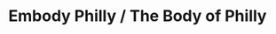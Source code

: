 ---
pid: CH1031
title: Embody Philly / The Body of Philly
location_transcription: North Philadelphia
zipcode: '19121'
outside_phl: 
neighborhood: Brewerytown
age: '21'
age_range: 20-29
instagram: 
image_file_name: CH_1031.jpg
proposal_transcription: |-
  A body of different peole that live in philly/make it so unique.  Body has different identities but we all want the same thing / go through the same thing

  Family, Mummers, TV, U.S. Army, Working

  Dream, Pain, Triumph, Love, Struggle, Success, Hope
topic: Inclusivity,Philadelphia,Unity
topic_summary: 0, 0, 0
type: Sculpture Statue
keywords_other: Army, Mummers, Family, TV, Dream, pain, Triumph, Love, Struggle, Hope,
  Success
credit: Tey Bacon
image_labels: 
twitter: 
facebook: 
permalink: "/monuments/ch1031/"
layout: item-page
---